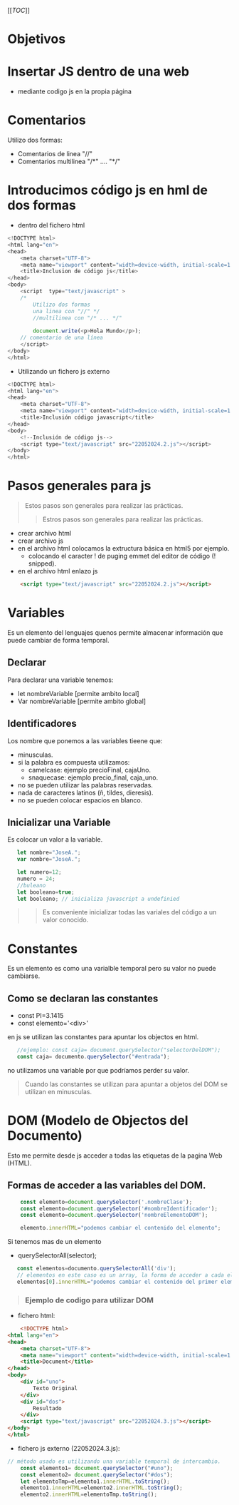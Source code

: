 [[_TOC_]]

# Objetivos

# Insertar JS dentro de una web

- mediante codigo js en la propia página

# Comentarios

Utilizo dos formas:
- Comentarios de linea "//"
- Comentarios multilinea "/\*" .... "\*/"

# Introducimos código js en hml de dos formas

- dentro del fichero html  

```js
<!DOCTYPE html>
<html lang="en">
<head>
    <meta charset="UTF-8">
    <meta name="viewport" content="width=device-width, initial-scale=1.0">
    <title>Inclusion de código js</title>
</head>
<body>
    <script  type="text/javascript" >
    /*
        Utilizo dos formas
        una linea con "//" */
        //multilinea con "/* ... */" 
   
        document.write(<p>Hola Mundo</p>);
    // comentario de una línea
    </script>
</body>
</html>
```
- Utilizando un fichero js externo

```js
<!DOCTYPE html>
<html lang="en">
<head>
    <meta charset="UTF-8">
    <meta name="viewport" content="width=device-width, initial-scale=1.0">
    <title>Inclusión código javascript</title>
</head>
<body>
    <!--Inclusión de código js-->
    <script type="text/javascript" src="22052024.2.js"></script>
</body>
</html>
```
# Pasos generales para js

> Estos pasos son generales para realizar las prácticas. 
>>Estros pasos son generales para realizar las prácticas.

- crear archivo html
- crear archivo js
- en el archivo html colocamos la extructura básica en html5 por ejemplo.
    - colocando el caracter ! de puging emmet del editor de código (! snipped).
- en el archivo html enlazo js

```html
    <script type="text/javascript" src="22052024.2.js"></script>
```
# Variables

Es un elemento del lenguajes quenos permite almacenar información que puede
cambiar de forma temporal.

## Declarar

Para declarar una variable tenemos:
- let nombreVariable [permite ambito local]
- Var nombreVariable [permite ambito global]

## Identificadores
Los nombre que ponemos a las variables tieene que:
- minusculas.
- si la palabra es compuesta utilizamos:
    - camelcase: ejemplo precioFinal, cajaUno.
    - snaquecase: ejemplo precio_final, caja_uno.
- no se pueden utilizar las palabras reservadas.
- nada de caracteres latinos (ñ, tildes, dieresis).
- no se pueden colocar espacios en blanco.

## Inicializar una Variable

Es colocar un valor a la variable.

```js
   let nombre="JoseA.";
   var nombre="JoseA.";

   let numero=12;
   numero = 24;
   //buleano
   let booleano=true;
   let booleano; // inicializa javascript a undefinied
```
>> Es conveniente inicializar todas las variales del código
a un valor conocido.

# Constantes

Es un elemento es como una varialble temporal pero su valor no puede
cambiarse.

## Como se declaran las constantes

- const PI=3.1415
- const elemento='\<div>'

en js se utilizan las constantes para apuntar los objectos en html.

```js
   //ejemplo: const caja= document.querySelector("selectorDelDOM");
   const caja= documento.querySelector("#entrada");
```
no utilizamos una variable por que podríamos perder su valor.

> Cuando las constantes se utilizan para apuntar a objetos del DOM se
utilizan en minusculas.

# DOM (Modelo de Objectos del Documento)
Esto me permite desde js acceder a todas las etiquetas de la pagina Web (HTML).

## Formas de acceder a las variables del DOM.

```js
    const elemento=document.querySelector('.nombreClase');
    const elemento=document.querySelector('#nombreIdentificador');
    const elemento=document.querySelector('nombreElementoDOM');

    elemento.innerHTML="podemos cambiar el contenido del elemento";  
```
Si tenemos mas de un elemento

- querySelectorAll(selector);

```js
   const elementos=documento.querySelectorAll('div');
   // elementos en este caso es un array, la forma de acceder a cada elemento
   elementos[0].innerHTML="podemos cambiar el contenido del primer elemento.";
```
> ### Ejemplo de codigo para utilizar DOM

- fichero html:

```html
    <!DOCTYPE html>
<html lang="en">
<head>
    <meta charset="UTF-8">
    <meta name="viewport" content="width=device-width, initial-scale=1.0">
    <title>Document</title>
</head>
<body>
    <div id="uno">
        Texto Original
    </div>
    <div id="dos">
        Resultado
    </div>
    <script type="text/javascript" src="22052024.3.js"></script>
</body>
</html>
```

- fichero js externo (22052024.3.js):

```js
// método usado es utilizando una variable temporal de intercambio.
    const elemento1= document.querySelector("#uno");
    const elemento2= document.querySelector("#dos");
    let elementoTmp=elemento1.innerHTML.toString();
    elemento1.innerHTML=elemento2.innerHTML.toString();
    elemento2.innerHTML=elementoTmp.toString();
```

